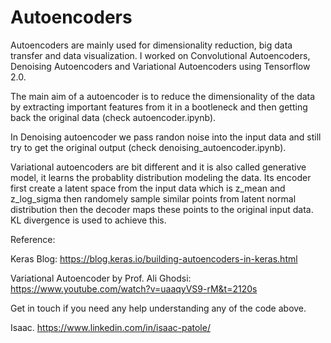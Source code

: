 # Autoencoders

Autoencoders are mainly used for dimensionality reduction, big data transfer and data visualization. I worked on Convolutional Autoencoders, Denoising Autoencoders and Variational Autoencoders using Tensorflow 2.0.

The main aim of a autoencoder is to reduce the dimensionality of the data by extracting important features from it in a bootleneck and then  getting back the original data (check autoencoder.ipynb).

In Denoising autoencoder we pass randon noise into the input data and still try to get the original output (check denoising_autoencoder.ipynb).


Variational autoencoders are bit different and it is also called generative model, it learns the probablity distribution modeling the data. Its encoder first create a latent space from the input data which is z_mean and z_log_sigma then randomely sample similar points from latent normal distribution then the decoder maps these points to the original input data. KL divergence is used to achieve this.

Reference:

Keras Blog: https://blog.keras.io/building-autoencoders-in-keras.html

Variational Autoencoder by Prof. Ali Ghodsi: https://www.youtube.com/watch?v=uaaqyVS9-rM&t=2120s
 

Get in touch if you need any help understanding any of the code above.


Isaac.
https://www.linkedin.com/in/isaac-patole/
